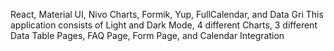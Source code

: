 React, Material UI, Nivo Charts, Formik, Yup, FullCalendar, and Data Gri
This application consists of Light and Dark Mode, 4 different Charts, 3 different Data Table Pages, FAQ Page, Form Page, and Calendar Integration
